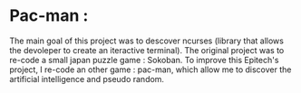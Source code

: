 # Pac-man :

The main goal of this project was to descover ncurses (library that allows the devoleper to create an iteractive terminal). 
The original project was to re-code a small japan puzzle game : Sokoban. 
To improve this Epitech's project, I re-code an other game : pac-man, which allow me to discover the artificial intelligence and pseudo random.
